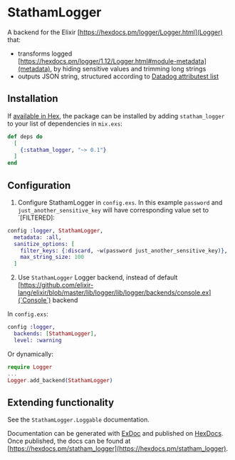 # StathamLogger

A backend for the Elixir [https://hexdocs.pm/logger/Logger.html](Logger) that:
- transforms logged [https://hexdocs.pm/logger/1.12/Logger.html#module-metadata](metadata), by hiding sensitive values and trimming long strings
- outputs JSON string, structured according to [Datadog attributest list](https://docs.datadoghq.com/logs/processing/attributes_naming_convention/#default-standard-attribute-list)

## Installation

If [available in Hex](https://hex.pm/docs/publish), the package can be installed
by adding `statham_logger` to your list of dependencies in `mix.exs`:

```elixir
def deps do
  [
    {:statham_logger, "~> 0.1"}
  ]
end
```

## Configuration

1. Configure StathamLogger in `config.exs`. In this example `password` and `just_another_sensitive_key` will have corresponding value set to `[FILTERED]:

```elixir
config :logger, StathamLogger,
  metadata: :all,
  sanitize_options: [
    filter_keys: {:discard, ~w(password just_another_sensitive_key)},
    max_string_size: 100
  ]
```

2. Use `StathamLogger` Logger backend, instead of default [https://github.com/elixir-lang/elixir/blob/master/lib/logger/lib/logger/backends/console.ex](`Console`) backend

In `config.exs`:

```elixir
config :logger,
  backends: [StathamLogger],
  level: :warning
```

Or dynamically:

```elixir
require Logger
...
Logger.add_backend(StathamLogger)
```

## Extending functionality

See the `StathamLogger.Loggable` documentation.

Documentation can be generated with [ExDoc](https://github.com/elixir-lang/ex_doc)
and published on [HexDocs](https://hexdocs.pm). Once published, the docs can
be found at [https://hexdocs.pm/statham_logger](https://hexdocs.pm/statham_logger).

